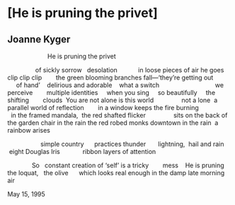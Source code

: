 # [He is pruning the privet]
## Joanne Kyger
                       He is pruning the privet

                of sickly sorrow   desolation
           in loose pieces of air he goes clip clip clip
       the green blooming branches fall—‘they’re getting out
             of hand’    delirious and adorable    what a switch
                               we perceive        multiple
identities     when you sing     so beautifully     the shifting
       clouds  You are not alone is this world
               not a lone  a parallel world of reflection
       in a window keeps the fire burning
                    in the framed mandala,  the red shafted flicker
               sits on the back of the garden chair in the rain
the red robed monks downtown in the rain  a rainbow arises

                   simple country      practices thunder
      lightning,  hail and rain    eight Douglas Iris
            ribbon layers of attention

              So   constant creation of ‘self’ is a tricky
       mess    He is pruning the loquat,   the olive
     which looks real enough in the damp late morning air


May 15, 1995